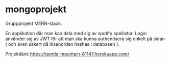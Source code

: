 # mongoprojekt

Gruppprojekt MERN-stack. 

En applikation där man kan dela med sig av spotify spellistor. 
Login använder sig av JWT för att man ska kunna authentisera sig enkelt på sidan ( och även säkert då lösenorden hashas i databasen ).

Projektlänk https://gentle-mountain-81147.herokuapp.com/

